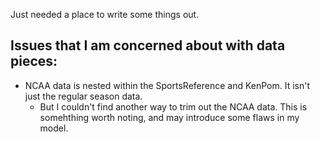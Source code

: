 Just needed a place to write some things out.


## Issues that I am concerned about with data pieces:
* NCAA data is nested within the SportsReference and KenPom. It isn't just the regular season data. 
    * But I couldn't find another way to trim out the NCAA data. This is somehthing worth noting, and may introduce some flaws in my model.